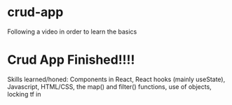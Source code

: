 # crud-app

Following a video in order to learn the basics

# Crud App Finished!!!!

Skills learned/honed: Components in React, React hooks (mainly useState), Javascript, HTML/CSS, the map() and filter() functions, use of objects, locking tf in
